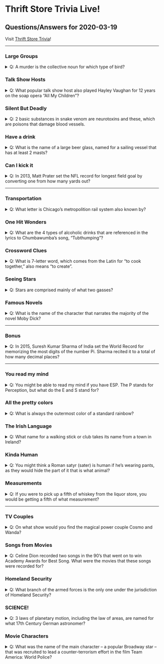 # Thrift Store Trivia Live!

## Questions/Answers for 2020-03-19

Visit [Thrift Store Trivia](https://www.facebook.com/ThriftStoreTrivia/)!

---

### Large Groups

<details>
    <summary>
        Q: A murder is the collective noun for which type of bird?
    </summary>
    A: Crow
</details>

### Talk Show Hosts

<details>
    <summary>
        Q: What popular talk show host also played Hayley Vaughan for 12 years on the soap opera “All My Children”?
    </summary>
    A: Kelly Ripa
</details>

### Silent But Deadly

<details>
    <summary>
        Q: 2 basic substances in snake venom are neurotoxins and these, which are poisons that damage blood vessels.
    </summary>
    A: Hematoxins
</details>

### Have a drink

<details>
    <summary>
        Q: What is the name of a large beer glass, named for a sailing vessel that has at least 2 masts?
    </summary>
    A: Schooner
</details>

### Can I kick it

<details>
    <summary>
        Q: In 2013, Matt Prater set the NFL record for longest field goal by converting one from how many yards out?
    </summary>
    A: 64
</details>

---

### Transportation

<details>
    <summary>
        Q: What letter is Chicago’s metropolition rail system also known by?
    </summary>
    A: L
</details>

### One Hit Wonders

<details>
    <summary>
        Q: What are the 4 types of alcoholic drinks that are referenced in the lyrics to Chumbawumba’s song, “Tubthumping”?
    </summary>
    A: Cider, Vodka, Lager (Beer), Whiskey
</details>

### Crossword Clues

<details>
    <summary>
        Q: What is 7-letter word, which comes from the Latin for “to cook together,” also means “to create”.
    </summary>
    A: Concoct
</details>

### Seeing Stars

<details>
    <summary>
        Q: Stars are comprised mainly of what two gasses?
    </summary>
    A: Hydrogen and Helium
</details>

### Famous Novels

<details>
    <summary>
        Q: What is the name of the character that narrates the majority of the novel Moby Dick?
    </summary>
    A: Ishmael
</details>

---

### Bonus

<details>
    <summary>
        Q: In 2015, Suresh Kumar Sharma of India set the World Record for memorizing the most digits of the number Pi. Sharma recited it to a total of how many decimal places?
    </summary>
    A: 70 030
</details>

---

### You read my mind

<details>
    <summary>
        Q: You might be able to read my mind if you have ESP. The P stands for Perception, but what do the E and S stand for?
    </summary>
    A: Extra Sensory
</details>

### All the pretty colors

<details>
    <summary>
        Q: What is always the outermost color of a standard rainbow?
    </summary>
    A: Red
</details>

### The Irish Language

<details>
    <summary>
        Q: What name for a walking stick or club takes its name from a town in Ireland?
    </summary>
    A: Shillelagh
</details>

### Kinda Human

<details>
    <summary>
        Q: You might think a Roman satyr (sater) is human if he’s wearing pants, as they would hide the part of it that is what animal?
    </summary>
    A: Goat
</details>

### Measurements

<details>
    <summary>
        Q: If you were to pick up a fifth of whiskey from the liquor store, you would be getting a fifth of what measurement?
    </summary>
    A: Gallon
</details>

---

### TV Couples

<details>
    <summary>
        Q: On what show would you find the magical power couple Cosmo and Wanda?
    </summary>
    A: Fairly Odd Parents
</details>

### Songs from Movies

<details>
    <summary>
        Q: Celine Dion recorded two songs in the 90’s that went on to win Academy Awards for Best Song. What were the movies that these songs were recorded for?
    </summary>
    A: Beauty and the Beast, Titanic
</details>

### Homeland Security

<details>
    <summary>
        Q: What branch of the armed forces is the only one under the jurisdiction of Homeland Security?
    </summary>
    A: Coast Guard
</details>

### SCIENCE!

<details>
    <summary>
        Q: 3 laws of planetary motion, including the law of areas, are named for what 17th Century German astronomer?
    </summary>
    A: Johannes Kepler
</details>

### Movie Characters

<details>
    <summary>
        Q: What was the name of the main character – a popular Broadway star – that was recruited to lead a counter-terrorism effort in the film Team America: World Police?
    </summary>
    A: Gary!
</details>

